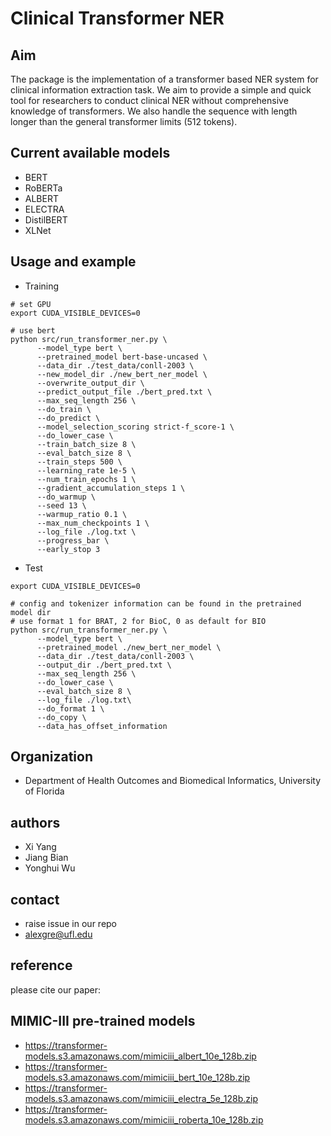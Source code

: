 # Clinical Transformer NER

## Aim
The package is the implementation of a transformer based NER system for clinical information extraction task. We aim to provide a simple and quick tool for researchers to conduct clinical NER without comprehensive knowledge of transformers. We also handle the sequence with length longer than the general transformer limits (512 tokens).

## Current available models
- BERT
- RoBERTa
- ALBERT
- ELECTRA
- DistilBERT
- XLNet

## Usage and example
- Training

```shell script
# set GPU
export CUDA_VISIBLE_DEVICES=0

# use bert
python src/run_transformer_ner.py \
      --model_type bert \
      --pretrained_model bert-base-uncased \
      --data_dir ./test_data/conll-2003 \
      --new_model_dir ./new_bert_ner_model \
      --overwrite_output_dir \
      --predict_output_file ./bert_pred.txt \
      --max_seq_length 256 \
      --do_train \
      --do_predict \
      --model_selection_scoring strict-f_score-1 \
      --do_lower_case \
      --train_batch_size 8 \
      --eval_batch_size 8 \
      --train_steps 500 \
      --learning_rate 1e-5 \
      --num_train_epochs 1 \
      --gradient_accumulation_steps 1 \
      --do_warmup \
      --seed 13 \
      --warmup_ratio 0.1 \
      --max_num_checkpoints 1 \
      --log_file ./log.txt \
      --progress_bar \
      --early_stop 3
```

- Test

```shell script
export CUDA_VISIBLE_DEVICES=0

# config and tokenizer information can be found in the pretrained model dir
# use format 1 for BRAT, 2 for BioC, 0 as default for BIO
python src/run_transformer_ner.py \
      --model_type bert \
      --pretrained_model ./new_bert_ner_model \
      --data_dir ./test_data/conll-2003 \
      --output_dir ./bert_pred.txt \
      --max_seq_length 256 \
      --do_lower_case \
      --eval_batch_size 8 \
      --log_file ./log.txt\
      --do_format 1 \
      --do_copy \
      --data_has_offset_information
```

## Organization
- Department of Health Outcomes and Biomedical Informatics, University of Florida

## authors
- Xi Yang
- Jiang Bian
- Yonghui Wu

## contact
- raise issue in our repo
- alexgre@ufl.edu

## reference
please cite our paper:


## MIMIC-III pre-trained models
- https://transformer-models.s3.amazonaws.com/mimiciii_albert_10e_128b.zip
- https://transformer-models.s3.amazonaws.com/mimiciii_bert_10e_128b.zip
- https://transformer-models.s3.amazonaws.com/mimiciii_electra_5e_128b.zip
- https://transformer-models.s3.amazonaws.com/mimiciii_roberta_10e_128b.zip